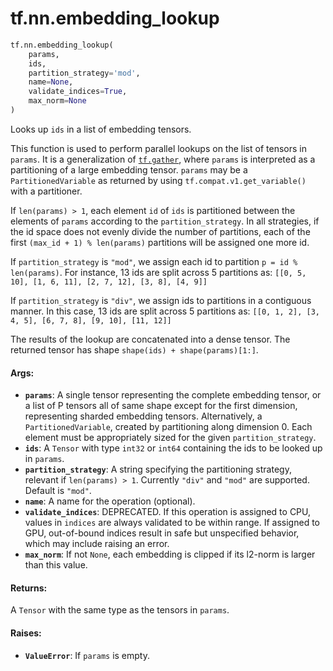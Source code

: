 <div itemscope itemtype="http://developers.google.com/ReferenceObject">
<meta itemprop="name" content="tf.nn.embedding_lookup" />
<meta itemprop="path" content="Stable" />
</div>

# tf.nn.embedding_lookup

``` python
tf.nn.embedding_lookup(
    params,
    ids,
    partition_strategy='mod',
    name=None,
    validate_indices=True,
    max_norm=None
)
```

Looks up `ids` in a list of embedding tensors.

This function is used to perform parallel lookups on the list of
tensors in `params`.  It is a generalization of
<a href="../../tf/gather.md"><code>tf.gather</code></a>, where `params` is
interpreted as a partitioning of a large embedding tensor.  `params` may be
a `PartitionedVariable` as returned by using `tf.compat.v1.get_variable()`
with a
partitioner.

If `len(params) > 1`, each element `id` of `ids` is partitioned between
the elements of `params` according to the `partition_strategy`.
In all strategies, if the id space does not evenly divide the number of
partitions, each of the first `(max_id + 1) % len(params)` partitions will
be assigned one more id.

If `partition_strategy` is `"mod"`, we assign each id to partition
`p = id % len(params)`. For instance,
13 ids are split across 5 partitions as:
`[[0, 5, 10], [1, 6, 11], [2, 7, 12], [3, 8], [4, 9]]`

If `partition_strategy` is `"div"`, we assign ids to partitions in a
contiguous manner. In this case, 13 ids are split across 5 partitions as:
`[[0, 1, 2], [3, 4, 5], [6, 7, 8], [9, 10], [11, 12]]`

The results of the lookup are concatenated into a dense
tensor. The returned tensor has shape `shape(ids) + shape(params)[1:]`.

#### Args:

* <b>`params`</b>: A single tensor representing the complete embedding tensor, or a
    list of P tensors all of same shape except for the first dimension,
    representing sharded embedding tensors.  Alternatively, a
    `PartitionedVariable`, created by partitioning along dimension 0. Each
    element must be appropriately sized for the given `partition_strategy`.
* <b>`ids`</b>: A `Tensor` with type `int32` or `int64` containing the ids to be looked
    up in `params`.
* <b>`partition_strategy`</b>: A string specifying the partitioning strategy, relevant
    if `len(params) > 1`. Currently `"div"` and `"mod"` are supported. Default
    is `"mod"`.
* <b>`name`</b>: A name for the operation (optional).
* <b>`validate_indices`</b>: DEPRECATED. If this operation is assigned to CPU, values
    in `indices` are always validated to be within range.  If assigned to GPU,
    out-of-bound indices result in safe but unspecified behavior, which may
    include raising an error.
* <b>`max_norm`</b>: If not `None`, each embedding is clipped if its l2-norm is larger
    than this value.


#### Returns:

A `Tensor` with the same type as the tensors in `params`.


#### Raises:

* <b>`ValueError`</b>: If `params` is empty.